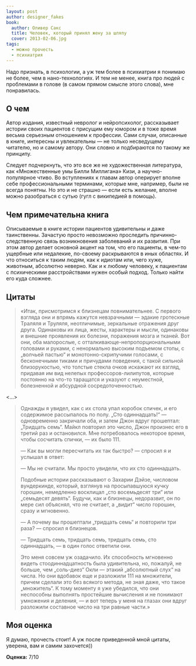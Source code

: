 ```yaml
---
layout: post
author: designer_fakes
book:
  author: Оливер Сакс
  title: Человек, который принял жену за шляпу
  cover: 2013-02-06.jpg
tags:
  - можно прочесть
  - психиатрия
---
```


Надо признать, в психологии, а уж тем более в психиатрии я понимаю не более, чем в нано-технологиях. И тем не менее, книга про людей с проблемами в голове (в самом прямом смысле этого слова), мне понравилась.

## О чем

Автор издания, известный невролог и нейропсихолог, рассказывает истории своих пациентов с присущим ему юмором и в тоже время весьма серьезным отношением к профессии. Сами случаи, описанные в книге, интересны и увлекательны — не только несведущему читателю, но и самому автору. Они словно и подбираются по такому же принципу.

Следует подчеркнуть, что это все же не художественная литература, как «Множественные умы Билли Миллигана» Кизи, а научно-популярное чтиво. Во вступлениях к главам автор оперирует вполне себе профессиональными терминами, которые мне, например, были не всегда понятны. Но это и не страшно — если есть желание, вполне можно разобраться с сутью (гугл с википедией в помощь).

## Чем примечательна книга

Описываемые в книге истории пациентов удивительны и даже таинственны. Зачастую просто невозможно проследить причинно-следственную связь возникновения заболеваний и их развития. При этом автор делает основной акцент на том, что его пациенты, в чем-то ущербные или недалекие, по-своему раскрываются в иных областях. И что относиться к таким людям, как к идиотам или, чего хуже, животным, абсолютно неверно. Как и к любому человеку, к пациентам с психическими расстройствами нужен особый подход. Только найти его куда сложнее.

## Цитаты

> «Итак, присмотримся к близнецам повнимательнее. С первого взгляда они и впрямь кажутся невзрачными — эдакие гротескные Траляля и Труляля, неотличимые, зеркальные отражения друг друга. Одинаковы их лица, жесты, характеры и мысли, одинаковы и внешние проявления их болезни, поражения мозга и тканей. Вот они, оба малорослые, с отталкивающе-непропорциональными головами и руками, с ненормально высоким подъемом стопы, с „волчьей пастью“ и монотонно-скрипучими голосами, с бесконечными тиками и причудами поведения, с такой сильной близорукостью, что толстые стекла очков искажают их взгляд, придавая им вид нелепых профессоров-лилипутов, которые постоянно на что-то таращатся и указуют с неуместной, болезненной и абсурдной сосредоточенностью.

<…>

> Однажды я увидел, как с их стола упал коробок спичек, и его содержимое рассыпалось по полу. „Сто одиннадцать!“ — одновременно закричали оба, и затем Джон вдруг прошептал: „Тридцать семь“. Майкл повторил это число, Джон произнес его в третий раз и остановился. Мне потребовалось некоторое время, чтобы сосчитать спички, — их было 111.
>
> — Как вы могли пересчитать их так быстро? — спросил я и услышал в ответ:
>
> — Мы не считали. Мы просто увидели, что их сто одиннадцать.
>
> Подобные истории рассказывают о Захарии Дэйзе, числовом вундеркинде, который, взглянув на просыпавшуюся кучку горошин, немедленно восклицал „сто восемьдесят три“ или „семьдесят девять“. Будучи, как и близнецы, недоразвит, он по мере сил объяснял, что не считает, а „видит“ число горошин, сразу и мгновенно.
>
> — А почему вы прошептали „тридцать семь“ и повторили три раза? — спросил я близнецов.
>
> — Тридцать семь, тридцать семь, тридцать семь, сто одиннадцать, — в один голос ответили они.
>
> Это меня совсем уж озадачило. Их способность мгновенно видеть стоодиннадцатность была удивительна, но, пожалуй, не больше, чем „соль-диез“ Окли — этакий „абсолютный слух“ на числа. Но они вдобавок еще и разложили 111 на множители, причем сделали это без всякого метода, не зная даже, что такое „множитель“. К тому моменту я уже убедился, что они неспособны выполнять простейшие вычисления и не понимают умножения и деления, — и вот теперь у меня на глазах они вдруг разложили составное число на три равные части.»

## Моя оценка

Я думаю, прочесть стоит! А уж после приведенной мной цитаты, уверена, вам и самим захочется))

**Оценка:** 7/10
